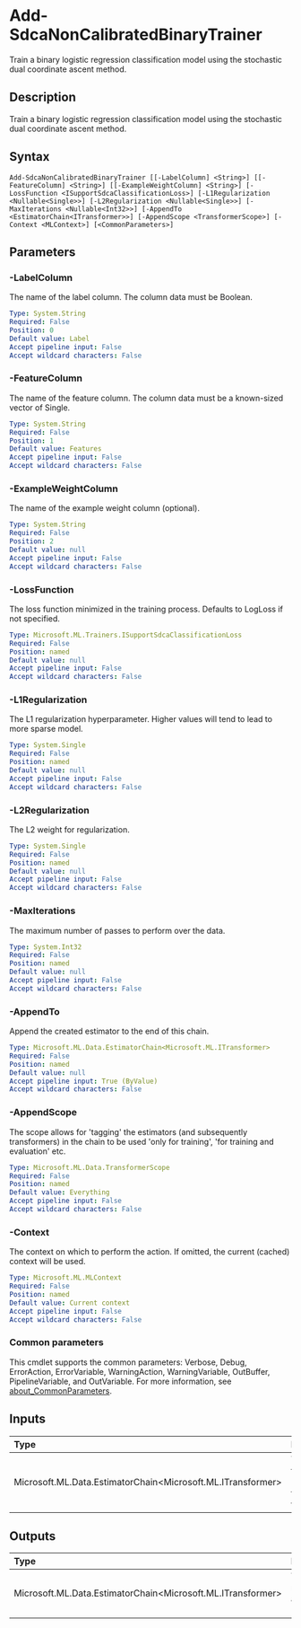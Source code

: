 # Add-SdcaNonCalibratedBinaryTrainer

Train a binary logistic regression classification model using the stochastic dual coordinate ascent method.

## Description

Train a binary logistic regression classification model using the stochastic dual coordinate ascent method.

## Syntax

```
Add-SdcaNonCalibratedBinaryTrainer [[-LabelColumn] <String>] [[-FeatureColumn] <String>] [[-ExampleWeightColumn] <String>] [-LossFunction <ISupportSdcaClassificationLoss>] [-L1Regularization <Nullable<Single>>] [-L2Regularization <Nullable<Single>>] [-MaxIterations <Nullable<Int32>>] [-AppendTo <EstimatorChain<ITransformer>>] [-AppendScope <TransformerScope>] [-Context <MLContext>] [<CommonParameters>]
```

## Parameters

### -LabelColumn

The name of the label column. The column data must be Boolean.

```yaml
Type: System.String
Required: False
Position: 0
Default value: Label
Accept pipeline input: False
Accept wildcard characters: False
```

### -FeatureColumn

The name of the feature column. The column data must be a known-sized vector of Single.

```yaml
Type: System.String
Required: False
Position: 1
Default value: Features
Accept pipeline input: False
Accept wildcard characters: False
```

### -ExampleWeightColumn

The name of the example weight column (optional).

```yaml
Type: System.String
Required: False
Position: 2
Default value: null
Accept pipeline input: False
Accept wildcard characters: False
```

### -LossFunction

The loss function minimized in the training process. Defaults to LogLoss if not specified.

```yaml
Type: Microsoft.ML.Trainers.ISupportSdcaClassificationLoss
Required: False
Position: named
Default value: null
Accept pipeline input: False
Accept wildcard characters: False
```

### -L1Regularization

The L1 regularization hyperparameter. Higher values will tend to lead to more sparse model.

```yaml
Type: System.Single
Required: False
Position: named
Default value: null
Accept pipeline input: False
Accept wildcard characters: False
```

### -L2Regularization

The L2 weight for regularization.

```yaml
Type: System.Single
Required: False
Position: named
Default value: null
Accept pipeline input: False
Accept wildcard characters: False
```

### -MaxIterations

The maximum number of passes to perform over the data.

```yaml
Type: System.Int32
Required: False
Position: named
Default value: null
Accept pipeline input: False
Accept wildcard characters: False
```

### -AppendTo

Append the created estimator to the end of this chain.

```yaml
Type: Microsoft.ML.Data.EstimatorChain<Microsoft.ML.ITransformer>
Required: False
Position: named
Default value: null
Accept pipeline input: True (ByValue)
Accept wildcard characters: False
```

### -AppendScope

The scope allows for 'tagging' the estimators (and subsequently transformers) in the chain to be used 'only for training', 'for training and evaluation' etc.

```yaml
Type: Microsoft.ML.Data.TransformerScope
Required: False
Position: named
Default value: Everything
Accept pipeline input: False
Accept wildcard characters: False
```

### -Context

The context on which to perform the action. If omitted, the current (cached) context will be used.

```yaml
Type: Microsoft.ML.MLContext
Required: False
Position: named
Default value: Current context
Accept pipeline input: False
Accept wildcard characters: False
```

### Common parameters

This cmdlet supports the common parameters: Verbose, Debug, ErrorAction, ErrorVariable, WarningAction, WarningVariable, OutBuffer, PipelineVariable, and OutVariable. For more information, see [about_CommonParameters](https://go.microsoft.com/fwlink/?LinkID=113216).

## Inputs

| Type | Description |
|:---|:---|
| Microsoft.ML.Data.EstimatorChain<Microsoft.ML.ITransformer> | You can pipe the EstimatorChain to append to this cmdlet. |

## Outputs

| Type | Description |
|:---|:---|
| Microsoft.ML.Data.EstimatorChain<Microsoft.ML.ITransformer> | This cmdlet returns the appended EstimatorChain. |


